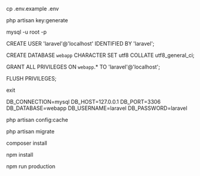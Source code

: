 cp .env.example .env 

php artisan key:generate

mysql -u root -p

CREATE USER 'laravel'@'localhost' IDENTIFIED BY 'laravel';

CREATE DATABASE `webapp` CHARACTER SET utf8 COLLATE utf8_general_ci;

GRANT ALL PRIVILEGES ON `webapp`.* TO 'laravel'@'localhost';

FLUSH PRIVILEGES;

exit



DB_CONNECTION=mysql
DB_HOST=127.0.0.1
DB_PORT=3306
DB_DATABASE=webapp
DB_USERNAME=laravel
DB_PASSWORD=laravel

php artisan config:cache

php artisan migrate

composer install

npm install

npm run production